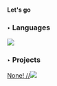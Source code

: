 <div id="wrap">
    
<h4>
    Let's go
</h4>
    
<div id="development_languages">
<h3>‣ Languages</h3>

<a href="https://www.python.org/">
    <img src="https://img.shields.io/badge/Python-3776AB?style=flat-square&logo=Python&logoColor=white"/>
</a>
</div>

<div id="projects">
<h3>‣ Projects</h3>

<a href="https://github.com/4N02mE/MetroPolis">
    None!
    //<img src="https://img.shields.io/badge/Discord_bot-5865F2?style=flat-square&logo=Discord&logoColor=white"/>
</a> 
</div>

</div>
